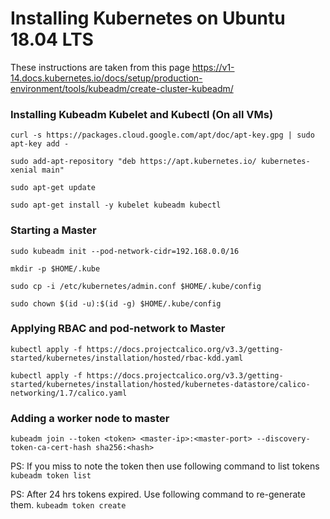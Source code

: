 # Installing Kubernetes on Ubuntu 18.04 LTS
These instructions are taken from this page https://v1-14.docs.kubernetes.io/docs/setup/production-environment/tools/kubeadm/create-cluster-kubeadm/


### Installing Kubeadm Kubelet and Kubectl (On all VMs)

`curl -s https://packages.cloud.google.com/apt/doc/apt-key.gpg | sudo apt-key add -`

`sudo add-apt-repository "deb https://apt.kubernetes.io/ kubernetes-xenial main"`

`sudo apt-get update`

`sudo apt-get install -y kubelet kubeadm kubectl`


### Starting a Master

`sudo kubeadm init --pod-network-cidr=192.168.0.0/16`

`mkdir -p $HOME/.kube`

`sudo cp -i /etc/kubernetes/admin.conf $HOME/.kube/config`

`sudo chown $(id -u):$(id -g) $HOME/.kube/config`


### Applying RBAC and pod-network to Master

`kubectl apply -f https://docs.projectcalico.org/v3.3/getting-started/kubernetes/installation/hosted/rbac-kdd.yaml`

`kubectl apply -f https://docs.projectcalico.org/v3.3/getting-started/kubernetes/installation/hosted/kubernetes-datastore/calico-networking/1.7/calico.yaml`


### Adding a worker node to master

`kubeadm join --token <token> <master-ip>:<master-port> --discovery-token-ca-cert-hash sha256:<hash>`

PS: If you miss to note the token then use following command to list tokens
`kubeadm token list`

PS: After 24 hrs tokens expired. Use following command to re-generate them.
`kubeadm token create`